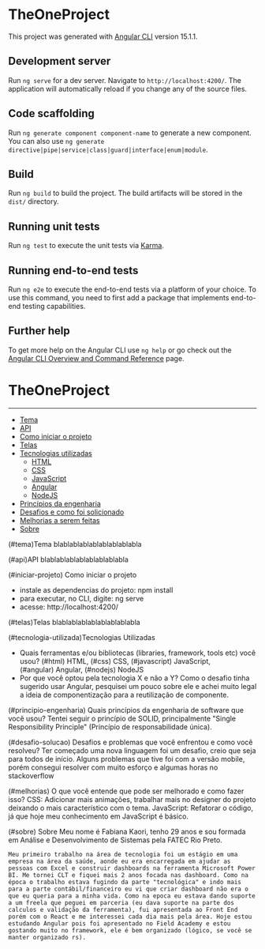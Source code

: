 # TheOneProject

This project was generated with [Angular CLI](https://github.com/angular/angular-cli) version 15.1.1.

## Development server

Run `ng serve` for a dev server. Navigate to `http://localhost:4200/`. The application will automatically reload if you change any of the source files.

## Code scaffolding

Run `ng generate component component-name` to generate a new component. You can also use `ng generate directive|pipe|service|class|guard|interface|enum|module`.

## Build

Run `ng build` to build the project. The build artifacts will be stored in the `dist/` directory.

## Running unit tests

Run `ng test` to execute the unit tests via [Karma](https://karma-runner.github.io).

## Running end-to-end tests

Run `ng e2e` to execute the end-to-end tests via a platform of your choice. To use this command, you need to first add a package that implements end-to-end testing capabilities.

## Further help

To get more help on the Angular CLI use `ng help` or go check out the [Angular CLI Overview and Command Reference](https://angular.io/cli) page.
# TheOneProject


----------------------------------------------------------------------------



<!--ts-->
   * [Tema](#tema)
   * [API](#api)
   * [Como iniciar o projeto](#iniciar-projeto)   
   * [Telas](#telas)
   * [Tecnologias utilizadas](#tecnologia-utilizada)
      * [HTML](#html)
      * [CSS](#css)
      * [JavaScript](#javascript)
      * [Angular](#angular)
      * [NodeJS](#nodejs)
   * [Princípios da engenharia](#principio-engenharia)
   * [Desafios e como foi solicionado](#desafio-solucao)
   * [Melhorias a serem feitas](#melhorias)
   * [Sobre](#sobre)      
<!--te-->



(#tema)Tema
blablablablablablablablabla

(#api)API
blablablablablablablablabla

(#iniciar-projeto) Como iniciar o projeto
- instale as dependencias do projeto: npm install
- para executar, no CLI, digite: ng serve
- acesse: http://localhost:4200/

(#telas)Telas
blablablablablablablablabla

(#tecnologia-utilizada)Tecnologias Utilizadas
- Quais ferramentas e/ou bibliotecas (libraries, framework, tools etc) você usou?
    (#html) HTML, 
    (#css) CSS, 
    (#javascript) JavaScript,     
    (#angular) Angular, 
    (#nodejs) NodeJS
- Por que você optou pela tecnologia X e não a Y?
    Como o desafio tinha sugerido usar Angular, pesquisei um pouco sobre ele e achei muito legal a ideia de componentização para a reutilização de componente.

(#principio-engenharia) Quais princípios da engenharia de software que você usou?
Tentei seguir o princípio de SOLID, principalmente "Single Responsibility Principle" (Princípio de responsabilidade única).

(#desafio-solucao) Desafios e problemas que você enfrentou e como você resolveu?
Ter começado uma nova linguagem foi um desafio, creio que seja para todos de início.
Alguns problemas que tive foi com a versão mobile, porém consegui resolver com muito esforço e algumas horas no stackoverflow 

(#melhorias) O que você entende que pode ser melhorado e como fazer isso?
CSS: Adicionar mais animações, trabalhar mais no designer do projeto deixando o mais característico com o tema.
JavaScript: Refatorar o código, já que hoje meu conhecimento em JavaScript é básico.

(#sobre) Sobre
    Meu nome é Fabiana Kaori, tenho 29 anos e sou formada em Análise e Desenvolvimento de Sistemas pela FATEC Rio Preto.

    Meu primeiro trabalho na área de tecnologia foi um estágio em uma empresa na área da saúde, aonde eu era encarregada em ajudar as pessoas com Excel e construir dashboards na ferramenta Microsoft Power BI. Me tornei CLT e fiquei mais 2 anos focada nas dashboard. Como na época o trabalho estava fugindo da parte "tecnológica" e indo mais para a parte contábil/financeiro eu vi que criar dashboard não era o que eu queria para a minha vida. Como na epoca eu estava dando suporte a um freela que peguei em parceria (eu dava suporte na parte dos calculos e validação da ferramenta), fui apresentada ao Front End porém com o React e me interessei cada dia mais pela área. Hoje estou estudando Angular pois foi apresentado no Field Academy e estou gostando muito no framework, ele é bem organizado (lógico, se você se manter organizado rs).
